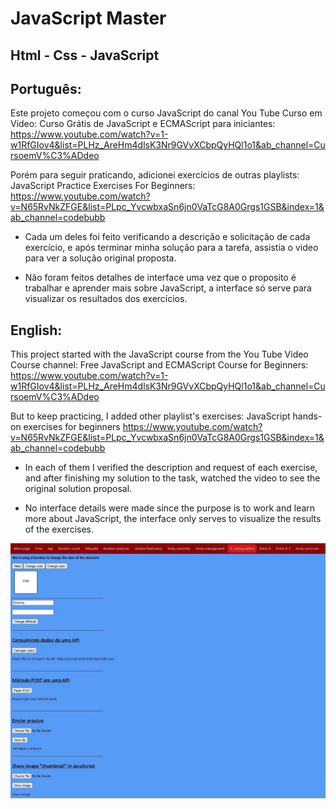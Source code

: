 # JavaScript Master

## Html - Css - JavaScript
  
## Português:

Este projeto começou com o curso JavaScript do canal You Tube Curso em Video:
Curso Grátis de JavaScript e ECMAScript para iniciantes:
https://www.youtube.com/watch?v=1-w1RfGIov4&list=PLHz_AreHm4dlsK3Nr9GVvXCbpQyHQl1o1&ab_channel=CursoemV%C3%ADdeo

Porém para seguir praticando, adicionei exercícios de outras playlists:
JavaScript Practice Exercises For Beginners:
https://www.youtube.com/watch?v=N65RvNkZFGE&list=PLpc_YvcwbxaSn6jn0VaTcG8A0Grgs1GSB&index=1&ab_channel=codebubb

- Cada um deles foi feito verificando a descrição e solicitação de cada exercício, e após terminar minha solução para a tarefa, assistia o video para ver a solução original proposta.  

- Não foram feitos detalhes de interface uma vez que o proposito é trabalhar e aprender mais sobre JavaScript, a interface só serve para visualizar os resultados dos exercícios.

## English:

This project started with the JavaScript course from the You Tube Video Course channel:
Free JavaScript and ECMAScript Course for Beginners:
https://www.youtube.com/watch?v=1-w1RfGIov4&list=PLHz_AreHm4dlsK3Nr9GVvXCbpQyHQl1o1&ab_channel=CursoemV%C3%ADdeo

But to keep practicing, I added other playlist's exercises:
JavaScript hands-on exercises for beginners
https://www.youtube.com/watch?v=N65RvNkZFGE&list=PLpc_YvcwbxaSn6jn0VaTcG8A0Grgs1GSB&index=1&ab_channel=codebubb

- In each of them I verified the description and request of each exercise, and after finishing my solution to the task, watched the video to see the original solution proposal.

- No interface details were made since the purpose is to work and learn more about JavaScript, the interface only serves to visualize the results of the exercises.

![My Image](javascriptexercises.JPG)

